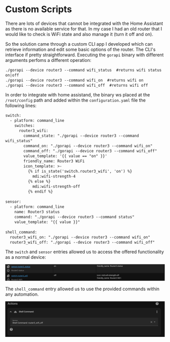 # Custom Scripts

There are lots of devices that cannot be integrated with the Home Assistant as there is no available service for that. In my case I had an old router that I would like to check is WiFi state and also manage it (turn it off and on).

So the solution came through a custom CLI app I developed which can retrieve information and edit some basic options of the router. The CLI's interface if pretty straightforward. Executing the `gorapi` binary with different arguments perfoms a different operation:

```
./gorapi --device router3 --command wifi_status  #returns wifi status on|off
./gorapi --device router3 --command wifi_on  #returns wifi on
./gorapi --device router3 --command wifi_off  #returns wifi off
```

In order to integrate with home assistand, the binary ws placed at the `/root/config` path and added within the `configuration.yaml` file the following lines:

```
switch:
  - platform: command_line
    switches:
      router3_wifi:
        command_state: "./gorapi --device router3 --command wifi_status"
        command_on: "./gorapi --device router3 --command wifi_on"
        command_off: "./gorapi --device router3 --command wifi_off"
        value_template: '{{ value == "on" }}'
        friendly_name: Router3 WiFi
        icon_template: >-
          {% if is_state('switch.router3_wifi', 'on') %}
            mdi:wifi-strength-4
          {% else %}
            mdi:wifi-strength-off
          {% endif %}

sensor:
  - platform: command_line
    name: Router3 status
    command: "./gorapi --device router3 --command status"
    value_template: "{{ value }}"

shell_command:
  router3_wifi_on: "./gorapi --device router3 --command wifi_on"
  router3_wifi_off: "./gorapi --device router3 --command wifi_off"
```

The `switch` and `sensor` entries allowed us to access the offered functionality as a normal device:

![gorapi-device](images/gorapi-device.png)

The `shell_command` entry allowed us to use the provided commands within any automation.

![gorapi-automation](images/gorapi-automation.png)
